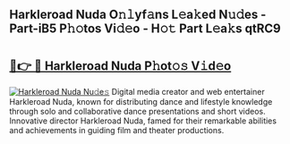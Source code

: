 ## Harkleroad Nuda O𝚗𝚕yf𝚊ns L𝚎a𝚔ed N𝚞𝚍es - Part-iB5 P𝚑𝚘tos Vi𝚍𝚎o - H𝚘𝚝 Part L𝚎a𝚔s qtRC9

# <h2><a href="http://kf6s7wx.oniu.top/?m=Harkleroad+Nuda">🔗👉 🔴 Harkleroad Nuda P𝚑ot𝚘𝚜 V𝚒d𝚎o</a></h2>

[![Harkleroad Nuda Nu𝚍e𝚜](https://i.imgur.com/0qMVB7G.gif)](http://kf6s7wx.oniu.top/?m=Harkleroad+Nuda)
Digital media creator and web entertainer Harkleroad Nuda, known for distributing dance and lifestyle knowledge through solo and collaborative dance presentations and short videos. Innovative director Harkleroad Nuda, famed for their remarkable abilities and achievements in guiding film and theater productions.  

